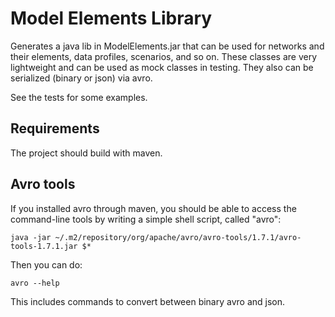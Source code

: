 # Model Elements Library

Generates a java lib in ModelElements.jar that can be used for networks and their elements, data profiles, scenarios, and so on. These classes are very lightweight and can be used as mock classes in testing. They also can be serialized (binary or json) via avro.

See the tests for some examples.

## Requirements

The project should build with maven.

## Avro tools

If you installed avro through maven, you should be able to access the command-line tools by writing a simple shell script, called "avro":

    java -jar ~/.m2/repository/org/apache/avro/avro-tools/1.7.1/avro-tools-1.7.1.jar $*

Then you can do:

    avro --help

This includes commands to convert between binary avro and json.
